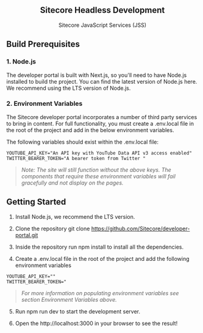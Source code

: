 <p align="center">
   <br/>
   <h2 align="center">Sitecore Headless Development</h2>
   <p align="center">
     Sitecore JavaScript Services (JSS) 
   </p>
  
  

## Build Prerequisites

### 1. Node.js

The developer portal is built with Next.js, so you'll need to have Node.js installed to build the project. You can find the latest version of Node.js here. We recommend using the LTS version of Node.js.

### 2. Environment Variables

The Sitecore developer portal incorporates a number of third party services to bring in content. For full functionality, you must create a .env.local file in the root of the project and add in the below environment variables.

The following variables should exist within the .env.local file:
```
YOUTUBE_API_KEY="An API key with YouTube Data API v3 access enabled"
TWITTER_BEARER_TOKEN="A bearer token from Twitter "

```
> _Note: The site will still function without the above keys. The components that require these environment variables will fail gracefully and not display on the pages._

## Getting Started

1. Install Node.js, we recommend the LTS version.

2. Clone the repository git clone https://github.com/Sitecore/developer-portal.git

3. Inside the repository run npm install to install all the dependencies.

4. Create a .env.local file in the root of the project and add the following environment variables
```
YOUTUBE_API_KEY=""
TWITTER_BEARER_TOKEN="

```
> _For more information on populating environment variables see section Environment Variables above._

5. Run npm run dev to start the development server.

6. Open the http://localhost:3000 in your browser to see the result!



